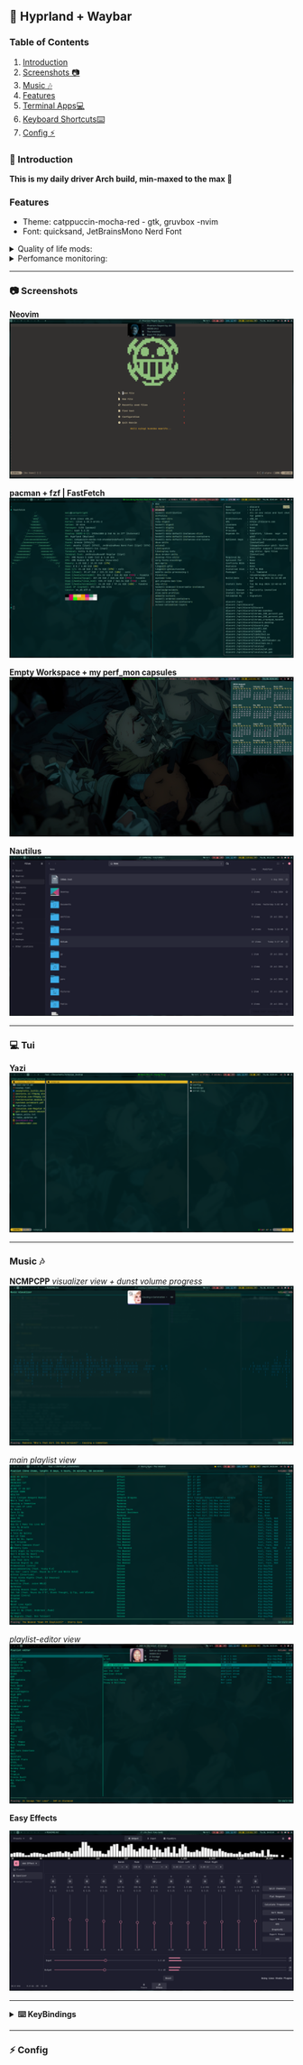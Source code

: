 ## 🌌 Hyprland + Waybar

### Table of Contents
1. [Introduction](#introduction)
2. [Screenshots 📷](#-Screenshots)
3. [Music 🎶](#music-)
4. [Features](#Features)
5. [Terminal Apps💻](#-Tui)
6. [Keyboard Shortcuts⌨️](#Keyboard-Shortcuts)
7. [Config ⚡](#-Config)

### 📝 Introduction
**This is my daily driver Arch build, min-maxed to the max 👻**

### Features 
- Theme: catppuccin-mocha-red - gtk, gruvbox -nvim
- Font: quicksand, JetBrainsMono Nerd Font

<details>
    <summary>Quality of life mods:</summary>

* Adjust gaps_in and gaps_out on the fly.(see #keyboard-shortcuts))
* Indicators for current volume sink eg, speaker, earphones, easysink
* Systemwide Volume progressbar with current sink icon
* Per app (mpd, spotify etc) Volume + progressbar with waybar mpris interaction.
</details>

<details>
    <summary>Perfomance monitoring:</summary>

* custom waybar capsules(click to open drawer):
* Gpu (amd)
    * gpu frequency mhz
    * gpu % use
    * gpu fan rpm
    * gpu temp
* CPU
    * temp, frequency, %use
* memory % use and disk % free + temp
* network(up/down speed) + weather (wttr.in)
</details>

***
### 📷 Screenshots
**Neovim**
![nvim](.darth/git_screenshots/v.png)

**pacman + fzf | FastFetch**
![pacfzf](.darth/git_screenshots/pacf_fast.png)

**Empty Workspace + my perf_mon capsules**
![maxi empty](https://github.com/darth-malu/Hypr./raw/hyprmax/.darth/git_screenshots/maxi_empty.png)

**Nautilus**
![nauti](.darth/git_screenshots/nautilus.png)

***
### 💻 Tui
**Yazi**
![Yazi](.darth/git_screenshots/yazi.png)

***
### Music 🎶 

**NCMPCPP**
*visualizer view + dunst volume progress*
![ncmpcpp](.darth/git_screenshots/volume_nc.png)

*main playlist view*
![ncmpcpp](.darth/git_screenshots/ncmpcpp.png)

*playlist-editor view*
![ncmpcpp](.darth/git_screenshots/ncmpcpp_1.png)

**Easy Effects**

![easy](.darth/git_screenshots/easy.png)

***

<details>
    <summary><strong> ⌨️  KeyBindings</strong></summary>

### Keyboard Shortcuts
        $sl = SHIFT_L
        $cl = CONTROL_L
        $mod = SUPER
        $al = Alt_L
        $ar = Alt_R
        $sl = SHIFT_L

        PrtSc: Taking Screentshot - entire scrn
            * + $al - current window
            * + $sl - copy area

        $mod + Enter: Open kitty current workspace
        $mod + $sl + Enter: Open Terminal emptym

        $mod + I: launch special:nc, launch ncmpcpp if empty

        $mod + +: Inc. Gaps out
        $mod + -: Dec. Gaps out

        $mod + $al + +: Inc. Gaps in
        $mod + $al + -: Dec. Gaps in

        $mod + vim-motions (h,k,l,j) / mouse-down/up -> navigate open workspaces
        $sl, $sl -> focuscurrentlast - backandforth active


        $mod + Space/mouse:275 killactive / close focused window
        $mod + O -> Move to emptym

        $mod + {}: Launch app 
            {} = B - Brave, F - Firefox, N - Nautilus, $sl + O - obsidian


        #see also .config/hypr/workspacerules, keybindings
</details>

***
### ⚡ Config



